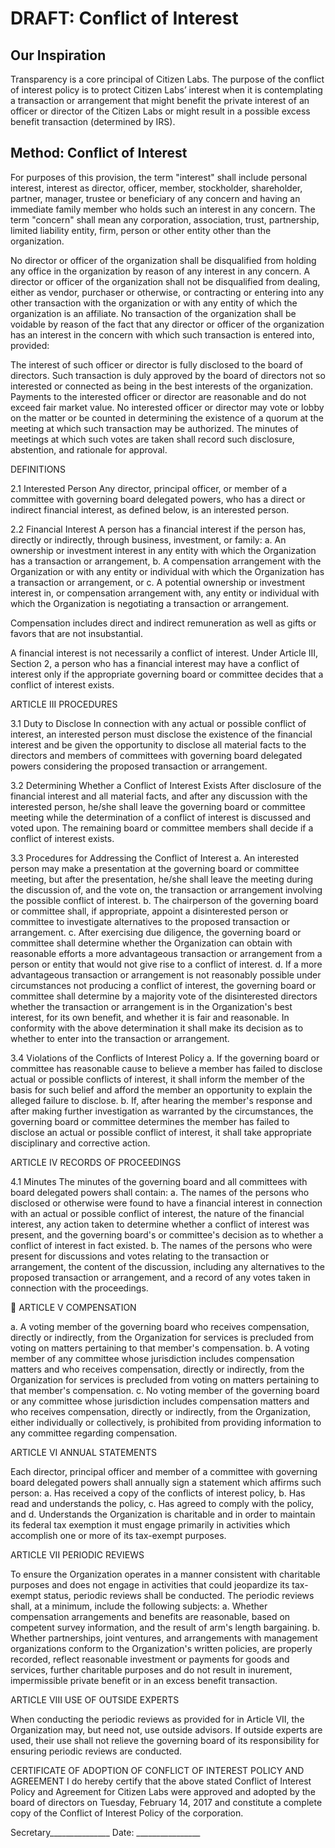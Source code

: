 # DRAFT: Conflict of Interest

## Our Inspiration
Transparency is a core principal of Citizen Labs. The purpose of the conflict of interest policy is to protect Citizen Labs’ interest when it is contemplating a transaction or arrangement that might benefit the private interest of an officer or director of the Citizen Labs or might result in a possible excess benefit transaction (determined by IRS).


## Method: Conflict of Interest

For purposes of this provision, the term "interest" shall include personal interest, interest as director, officer, member, stockholder, shareholder, partner, manager, trustee or beneficiary of any concern and having an immediate family member who holds such an interest in any concern. The term "concern" shall mean any corporation, association, trust, partnership, limited liability entity, firm, person or other entity other than the organization.

No director or officer of the organization shall be disqualified from holding any office in the organization by reason of any interest in any concern. A director or officer of the organization shall not be disqualified from dealing, either as vendor, purchaser or otherwise, or contracting or entering into any other transaction with the organization or with any entity of which the organization is an affiliate. No transaction of the organization shall be voidable by reason of the fact that any director or officer of the organization has an interest in the concern with which such transaction is entered into, provided:

The interest of such officer or director is fully disclosed to the board of directors.
Such transaction is duly approved by the board of directors not so interested or connected as being in the best interests of the organization.
Payments to the interested officer or director are reasonable and do not exceed fair market value.
No interested officer or director may vote or lobby on the matter or be counted in determining the existence of a quorum at the meeting at which such transaction may be authorized.
The minutes of meetings at which such votes are taken shall record such disclosure, abstention, and rationale for approval.




DEFINITIONS

2.1   Interested Person
Any director, principal officer, or member of a committee with governing board delegated powers, who has a direct or indirect financial interest, as defined below, is an interested person.

2.2   Financial Interest
A person has a financial interest if the person has, directly or indirectly, through business, investment, or family:
a. An ownership or investment interest in any entity with which the Organization has a transaction or arrangement,
b. A compensation arrangement with the Organization or with any entity or individual with which the Organization has a transaction or arrangement, or
c. A potential ownership or investment interest in, or compensation arrangement with, any entity or individual with which the Organization is negotiating a transaction or arrangement.

Compensation includes direct and indirect remuneration as well as gifts or favors that are not insubstantial.

A financial interest is not necessarily a conflict of interest. Under Article III, Section 2, a person who has a financial interest may have a conflict of interest only if the appropriate governing board or committee decides that a conflict of interest exists.

ARTICLE III
PROCEDURES

3.1   Duty to Disclose
In connection with any actual or possible conflict of interest, an interested person must disclose the existence of the financial interest and be given the opportunity to disclose all material facts to the directors and members of committees with governing board delegated powers considering the proposed transaction or arrangement.

3.2  Determining Whether a Conflict of Interest Exists
After disclosure of the financial interest and all material facts, and after any discussion with the interested person, he/she shall leave the governing board or committee meeting while the determination of a conflict of interest is discussed and voted upon. The remaining board or committee members shall decide if a conflict of interest exists.

3.3   Procedures for Addressing the Conflict of Interest
a. An interested person may make a presentation at the governing board or committee meeting, but after the presentation, he/she shall leave the meeting during the discussion of, and the vote on, the transaction or arrangement involving the possible conflict of interest.
b. The chairperson of the governing board or committee shall, if appropriate, appoint a disinterested person or committee to investigate alternatives to the proposed transaction or arrangement.
c. After exercising due diligence, the governing board or committee shall determine whether the Organization can obtain with reasonable efforts a more advantageous transaction or arrangement from a person or entity that would not give rise to a conflict of interest.
d. If a more advantageous transaction or arrangement is not reasonably possible under circumstances not producing a conflict of interest, the governing board or committee shall determine by a majority vote of the disinterested directors whether the transaction or arrangement is in the Organization's best interest, for its own benefit, and whether it is fair and reasonable. In conformity with the above determination it shall make its decision as to whether to enter into the transaction or arrangement.

 3.4  Violations of the Conflicts of Interest Policy
a. If the governing board or committee has reasonable cause to believe a member has failed to disclose actual or possible conflicts of interest, it shall inform the member of the basis for such belief and afford the member an opportunity to explain the alleged failure to disclose.
b. If, after hearing the member's response and after making further investigation as warranted by the circumstances, the governing board or committee determines the member has failed to disclose an actual or possible conflict of interest, it shall take appropriate disciplinary and corrective action.


ARTICLE IV
RECORDS OF PROCEEDINGS

4.1   Minutes
The minutes of the governing board and all committees with board delegated powers shall contain:
a. The names of the persons who disclosed or otherwise were found to have a financial interest in connection with an actual or possible conflict of interest, the nature of the financial interest, any action taken to determine whether a conflict of interest was present, and the governing board's or committee's decision as to whether a conflict of interest in fact existed.
b. The names of the persons who were present for discussions and votes relating to the transaction or arrangement, the content of the discussion, including any alternatives to the proposed transaction or arrangement, and a record of any votes taken in connection with the proceedings.



ARTICLE V
COMPENSATION

a. A voting member of the governing board who receives compensation, directly or indirectly, from the Organization for services is precluded from voting on matters pertaining to that member's compensation.
b. A voting member of any committee whose jurisdiction includes compensation matters and who receives compensation, directly or indirectly, from the Organization for services is precluded from voting on matters pertaining to that member's compensation.
c. No voting member of the governing board or any committee whose jurisdiction includes compensation matters and who receives compensation, directly or indirectly, from the Organization, either individually or collectively, is prohibited from providing information to any committee regarding compensation.

ARTICLE VI
ANNUAL STATEMENTS

Each director, principal officer and member of a committee with governing board delegated powers shall annually sign a statement which affirms such person:
a. Has received a copy of the conflicts of interest policy,
b. Has read and understands the policy,
c. Has agreed to comply with the policy, and
d. Understands the Organization is charitable and in order to maintain its federal tax exemption it must engage primarily in activities which accomplish one or more of its tax-exempt purposes.

ARTICLE VII
PERIODIC REVIEWS

To ensure the Organization operates in a manner consistent with charitable purposes and does not engage in activities that could jeopardize its tax-exempt status, periodic reviews shall be conducted. The periodic reviews shall, at a minimum, include the following subjects:
a. Whether compensation arrangements and benefits are reasonable, based on competent survey information, and the result of arm's length bargaining.
b. Whether partnerships, joint ventures, and arrangements with management organizations conform to the Organization's written policies, are properly recorded, reflect reasonable investment or payments for goods and services, further charitable purposes and do not result in inurement, impermissible private benefit or in an excess benefit transaction.

ARTICLE VIII
USE OF OUTSIDE EXPERTS

When conducting the periodic reviews as provided for in Article VII, the Organization may, but need not, use outside advisors. If outside experts are used, their use shall not relieve the governing board of its responsibility for ensuring periodic reviews are conducted.


CERTIFICATE OF ADOPTION OF CONFLICT OF INTEREST
POLICY AND AGREEMENT
I do hereby certify that the above stated Conflict of Interest Policy and Agreement for Citizen Labs were approved and adopted by the board of directors on Tuesday, February 14, 2017 and constitute a complete copy of the Conflict of Interest Policy of the corporation.


Secretary_______________
Date: ________________
